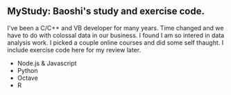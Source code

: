 ## MyStudy: Baoshi's study and exercise code.
I've been a C/C++ and VB developer for many years. Time changed and we have to do with colossal data in our business.
I found I am so intered in data analysis work. I picked a couple online courses and did some self thaught.
I include exercise code here for my review later.
* Node.js & Javascript
* Python
* Octave
* R
